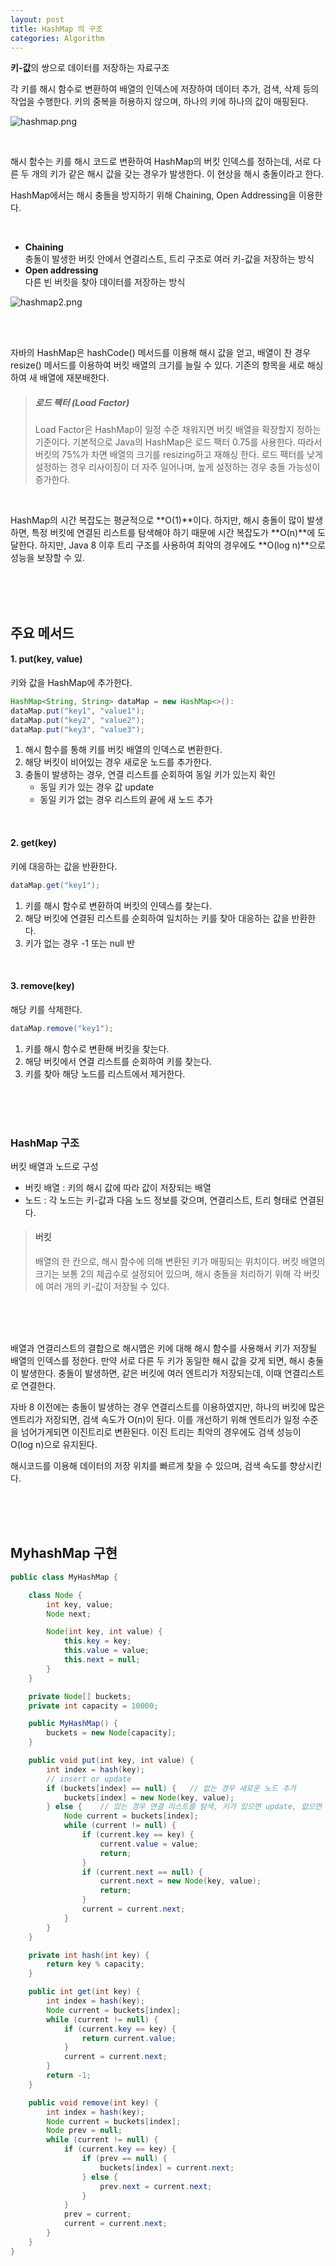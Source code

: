 ```yaml
---
layout: post
title: HashMap 의 구조
categories: Algorithm
---
```


**키-값**의 쌍으로 데이터를 저장하는 자료구조  


각 키를 해시 함수로 변환하여 배열의 인덱스에 저장하여 데이터 추가, 검색, 삭제 등의 작업을 수행한다.
키의 중복을 허용하지 않으며, 하나의 키에 하나의 값이 매핑된다.

![hashmap.png](https://github.com/user-attachments/assets/8bffadb9-b7c8-4540-b120-da08e088dec4)  


<br>



해시 함수는 키를 해시 코드로 변환하여 HashMap의 버킷 인덱스를 정하는데, 서로 다른 두 개의 키가 같은 해시 값을 갖는 경우가 발생한다.
이 현상을 해시 충돌이라고 한다.  


HashMap에서는 해시 충돌을 방지하기 위해 Chaining, Open Addressing을 이용한다.
  
<br>

- **Chaining**  
  충돌이 발생한 버킷 안에서 연결리스트, 트리 구조로 여러 키-값을 저장하는 방식
- **Open addressing**  
  다른 빈 버킷을 찾아 데이터를 저장하는 방식



![hashmap2.png](https://github.com/user-attachments/assets/3f8e2ac4-9be9-40fe-9861-326f10766a20)


<br><br>


자바의 HashMap은 hashCode() 메서드를 이용해 해시 값을 얻고, 배열이 찬 경우 resize() 메서드를 이용하여 
버킷 배열의 크기를 늘릴 수 있다. 기존의 항목을 새로 해싱하여 새 배열에 재분배한다.



> ##### 로드 팩터 (Load Factor)
> Load Factor은 HashMap이 일정 수준 채워지면 버킷 배열을 확장할지 정하는 기준이다.
> 기본적으로 Java의 HashMap은 로드 팩터 0.75를 사용한다. 따라서 버킷의 75%가 차면 배열의 크기를 resizing하고 재해싱 한다.
> 로드 팩터를 낮게 설정하는 경우 리사이징이 더 자주 일어나며, 높게 설정하는 경우 충돌 가능성이 증가한다.

<br>

HashMap의 시간 복잡도는 평균적으로 **O(1)**이다.
하지만, 해시 충돌이 많이 발생하면, 특정 버킷에 연결된 리스트를 탐색해야 하기 때문에 시간 복잡도가  **O(n)**에 도달한다.
하지만, Java 8 이후 트리 구조를 사용하여 최악의 경우에도 **O(log n)**으로 성능을 보장할 수 있.



<br><br><br>



## 주요 메서드
#### 1. put(key, value)
키와 값을 HashMap에 추가한다.
```java
HashMap<String, String> dataMap = new HashMap<>():
dataMap.put("key1", "value1");
dataMap.put("key2", "value2");
dataMap.put("key3", "value3");
```
1. 해시 함수를 통해 키를 버킷 배열의 인덱스로 변환한다.
2. 해당 버킷이 비어있는 경우 새로운 노드를 추가한다.
3. 충돌이 발생하는 경우, 연결 리스트를 순회하여 동일 키가 있는지 확인
    - 동일 키가 있는 경우 값 update
    - 동일 키가 없는 경우 리스트의 끝에 새 노드 추가
    
<br>

#### 2. get(key)
키에 대응하는 값을 반환한다.
```java
dataMap.get("key1");
```
1. 키를 해시 함수로 변환하여 버킷의 인덱스를 찾는다.
2. 해당 버킷에 연결된 리스트를 순회하여 일치하는 키를 찾아 대응하는 값을 반환한다.
3. 키가 없는 경우 -1 또는 null 반

<br>

#### 3. remove(key)
해당 키를 삭제한다.
```java
dataMap.remove("key1");
```
1. 키를 해시 함수로 변환해 버킷을 찾는다.
2. 해당 버킷에서 연결 리스트를 순회하여 키를 찾는다.
3. 키를 찾아 해당 노드를 리스트에서 제거한다.





<br><br><br>



### HashMap 구조
버킷 배열과 노드로 구성  

- 버킷 배열 : 키의 해시 값에 따라 값이 저장되는 배열 
- 노드 : 각 노드는 키-값과 다음 노드 정보를 갖으며, 연결리스트, 트리 형태로 연결된다.


> #### 버킷
> 배열의 한 칸으로, 해시 함수에 의해 변환된 키가 매핑되는 위치이다.
버킷 배열의 크기는 보통 2의 제곱수로 설정되어 있으며, 해시 충돌을 처리하기 위해 각 버킷에 여러 개의 키-값이 저장될 수 있다.



<br><br><br>



배열과 연결리스트의 결합으로 해시맵은 키에 대해 해시 함수를 사용해서 키가 저장될 배열의 인덱스를 정한다. 만약 서로 다른 두 키가 동일한 해시 값을
갖게 되면, 해시 충둘이 발생한다.
충돌이 발생하면, 같은 버킷에 여러 엔트리가 저장되는데, 이때 연결리스트로 연결한다.


자바 8 이전에는 충돌이 발생하는 경우 연결리스트를 이용하였지만, 하나의 버킷에 많은 엔트리가 저장되면,
검색 속도가 O(n)이 된다. 이를 개선하기 위해 엔트리가 일정 수준을 넘어가게되면 이진트리로 변환된다.
이진 트리는 최악의 경우에도 검색 성능이 O(log n)으로 유지된다.


해시코드를 이용해 데이터의 저장 위치를 빠르게 찾을 수 있으며, 검색 속도를 향상시킨다.



<br><br><br>



## MyhashMap 구현
```java
public class MyHashMap {

    class Node {
        int key, value;
        Node next;

        Node(int key, int value) {
            this.key = key;
            this.value = value;
            this.next = null;
        }
    }

    private Node[] buckets;
    private int capacity = 10000;

    public MyHashMap() {
        buckets = new Node[capacity];
    }

    public void put(int key, int value) {
        int index = hash(key);
        // insert or update
        if (buckets[index] == null) {   // 없는 경우 새로운 노드 추가
            buckets[index] = new Node(key, value);
        } else {    // 있는 경우 연결 리스트를 탐색, 키가 있으면 update, 없으면 node 추
            Node current = buckets[index];
            while (current != null) {
                if (current.key == key) {
                    current.value = value;
                    return;
                }
                if (current.next == null) {
                    current.next = new Node(key, value);
                    return;
                }
                current = current.next;
            }
        }
    }

    private int hash(int key) {
        return key % capacity;
    }

    public int get(int key) {
        int index = hash(key);
        Node current = buckets[index];
        while (current != null) {
            if (current.key == key) {
                return current.value;
            }
            current = current.next;
        }
        return -1;
    }

    public void remove(int key) {
        int index = hash(key);
        Node current = buckets[index];
        Node prev = null;
        while (current != null) {
            if (current.key == key) {
                if (prev == null) {
                    buckets[index] = current.next;
                } else {
                    prev.next = current.next;
                }
            }
            prev = current;
            current = current.next;
        }
    }
}
```